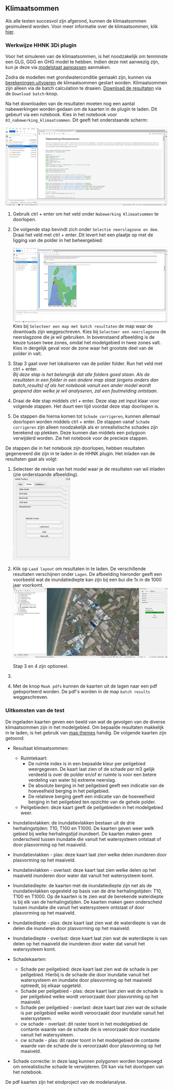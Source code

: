 ## **Klimaatsommen**
Als alle testen succesvol zijn afgerond, kunnen de klimaatsommen gesimuleerd worden. Voor meer informatie over de klimaatsommen, klik [hier](../3_achtergronden_en_uitgangspunten/g_achtergrond_klimaatsommen/1_achtergrond_klimaatsommen.md).

### **Werkwijze HHNK 3Di plugin**
Voor het simuleren van de klimaatsommen, is het noodzakelijk om tenminste een GLG, GGG en GHG model te hebben. Indien deze niet aanwezig zijn, kun je deze via [modelstaat aanpassen](d_modelstaat_aanpassen.md) aanmaken.

Zodra de modellen met grondwaterconditie gemaakt zijn, kunnen via [berekeningen uitvoeren](e_berekeningen_uitvoeren.md) de klimaatsommen gestart worden. Klimaatsommen zijn alleen via de batch calculation te draaien. [Download de resultaten](f_downloaden_resultaten.md) via de ```Download batch```-knop.

Na het downloaden van de resultaten moeten nog een aantal nabewerkingen worden gedaan om de kaarten in de plugin te laden. Dit gebeurt via een notebook. Kies in het notebook voor ``03_nabewerking_klimaatsommen``. Dit geeft het onderstaande scherm:

![Alt text](../../images/2_werkwijze_bwn/g_klimaatsommen/1_nabewerking_klimaatsommen.png)

<!-- #TODO updaten tekst in notebook <span style="color:red"> BvL: tekst onder nabewerking klimaatsommen niet meer up to date? Ik kan de map 01. DAMO en HDB niet vinden. 01_source_data wel. </span>-->

1. Gebruik ctrl + enter om het veld onder ``Nabewerking Klimaatsommen`` te doorlopen. 
2. De volgende stap bevindt zich onder ``Selectie neerslagzone en dem``. Draai het veld met ctrl + enter. Dit levert het een plaatje op met de ligging van de polder in het beheergebied:

    ![Alt text](../../images/2_werkwijze_bwn/g_klimaatsommen/2_nabewerking_klimaatsommen.png)
    Kies bij ``Selecteer een map met batch resultaten`` de map waar de downloads zijn weggeschreven.
    Kies bij ``Selecteer een neerslagzone`` de neerslagzone die je wil gebruiken. In bovenstaand afbeelding is de keuze tussen twee zones, omdat het modelgebied in twee zones valt. Kies in dergelijk geval voor de zone waar het grootste deel van de polder in valt.
3. Stap 3 gaat over het lokaliseren van de polder folder. Run het veld met ctrl + enter. <br>
*Bij deze stap is het belangrijk dat alle folders goed staan. Als de resultaten in een folder in een andere map staat (ergens anders dan batch_results) of als het notebook vanuit een ander model wordt geopend dan welke je wil analyseren, zal een foutmelding ontstaan.*
4. Draai de 4de stap middels ctrl + enter. Deze stap zet input klaar voor volgende stappen. Het duurt een tijd voordat deze stap doorlopen is. <br>
<!--*Het klaarzetten van de input kan alleen via de server van HHNK plaatsvinden.* Opmerking van Bart, is dat zo, nee toch?-->
5. De stappen die hierna komen tot ``Schade corrigeren``, kunnen allemaal doorlopen worden middels ctrl + enter. De stappen vanaf ``Schade corrigeren`` zijn alleen noodzakelijk als er onrealistische schades zijn berekend op plekken. Deze kunnen dan middels een polygoon verwijderd worden. Zie het notebook voor de precieze stappen.

De stappen die in het notebook zijn doorlopen, hebben resultaten gegenereerd die zijn in te laden in de HHNK plugin. Het inladen van de resultaten gaat als volgt:
1. Selecteer de revisie van het model waar je de resultaten van wil inladen (zie onderstaande afbeelding).<br>
![Alt text](../../images/3_achtergronden_en_uitgangspunten/g_klimaatsommen/1_inladen_checks_klimaatsommen.png)
2. Klik op ``Laad layout`` om resultaten in te laden. De verschillende resultaten verschijnen onder ``Lagen``. De afbeelding hieronder geeft een voorbeeld wat de inundatiediepte kan zijn bij een bui die 1x in de 1000 jaar voorkomt.<br>
![Alt text](../../images/3_achtergronden_en_uitgangspunten/g_klimaatsommen/2_inladen_checks_klimaatsommen.png)

    Stap 3 en 4 zijn optioneel.

3. <!-- TODO<span style="color:red"> BvL: TODO clean werkt niet </span>-->

4. Met de knop ``Maak pdfs`` kunnen de kaarten uit de lagen naar een pdf geëxporteerd worden. De pdf's worden in de map ``batch results`` weggeschreven. <!-- TODO<span style="color:red"> TODO: BvL: alle kaarten zijn hetzelfde... Is dit een bekende fout?</span>-->

### **Uitkomsten van de test**
De ingeladen kaarten geven een beeld van wat de gevolgen van de diverse klimaatsommen zijn in het modelgebied. Om bepaalde resultaten makkelijk in te laden, is het gebruik van [map themes](b_project_starten.md#5-map-themes) handig. De volgende kaarten zijn getoond:
* Resultaat klimaatsommen: 
    - Ruimtekaart: 
        - De ruimte index is in een bepaalde kleur per peilgebied weergegeven. De kaart laat zien of de schade per m3 gelijk verdeeld is over de polder en/of er ruimte is voor een betere verdeling van water bij extreme neerslag.
        - De absolute berging in het peilgebied geeft een indicatie van de hoeveelheid berging in het peilgebied.<br>
        - De relatieve berging geeft een indicatie van de hoeveelheid berging in het peilgebied ten opzichte van de gehele polder.
    - Peilgebieden: deze kaart geeft de peilgebieden in het modelgebied weer.

* Inundatievlakken: de inundatievlakken bestaan uit de drie herhalingstijden: T10, T100 en T1000. De kaarten geven weer welk gebied bij welke herhalingstijd inundeert. De kaarten maken geen onderscheid tussen inundatie die vanuit het watersysteem ontstaat of door plasvorming op het maaiveld. 

* Inundatievlakken - plas: deze kaart laat zien welke delen inunderen door plasvorming op het maaiveld.

* Inundatievlakken - overlast: deze kaart laat zien welke delen op het maaiveld inunderen door water dat vanuit het watersysteem komt.

* Inundatiediepte: de kaarten met de inundatiediepte zijn net als de inundatievlakken opgesteld op basis van de drie herhalingstijden: T10, T100 en T1000. Op de kaarten is te zien wat de berekende waterdiepte is bij elk van de herhalingstijden. De kaarten maken geen onderscheid tussen inundatie die vanuit het watersysteem ontstaat of door plasvorming op het maaiveld. 

* Inundatiediepte - plas: deze kaart laat zien wat de waterdiepte is van de delen die inunderen door plasvorming op het maaiveld.

* Inundatiediepte - overlast: deze kaart laat zien wat de waterdiepte is van delen op het maaiveld die inunderen door water dat vanuit het watersysteem komt.

<!-- TODO<span style="color:red"> BvL: *Waterstand genereert geen kaarten. Klopt dit?</span>-->

* Schadekaarten:
    - Schade per peilgebied: deze kaart laat zien wat de schade is per peilgebied. Hierbij is de schade die door inundatie vanuit het watersysteem en inundatie door plasvorming op het maaiveld optreedt, bij elkaar opgeteld.
    - Schade per peilgebied - plas: deze kaart laat zien wat de schade is per peilgebied welke wordt veroorzaakt door plasvorming op het maaiveld. 
    - Schade per peilgebied - overlast: deze kaart laat zien wat de schade is per peilgebied welke wordt veroorzaakt door inundatie vanuit het watersysteem. 
    - cw schade - overlast: dit raster toont in het modelgebied de contante waarde van de schade die is veroorzaakt door inundatie vanuit het watersysteem.
    - cw schade - plas: dit raster toont in het modelgebied de contante waarde van de schade die is veroorzaakt door plasvorming op het maaiveld.
    
* Schade correctie: in deze laag kunnen polygonen worden toegevoegd om onrealistische schade te verwijderen. Dit kan via het doorlopen van het notebook.

De pdf kaarten zijn het eindproject van de modelanalyse. 